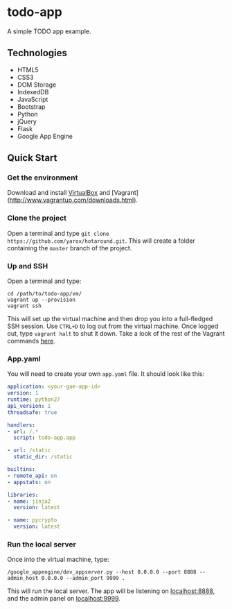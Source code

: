 # todo-app
A simple TODO app example.

## Technologies
+ HTML5
+ CSS3
+ DOM Storage
+ IndexedDB
+ JavaScript
+ Bootstrap
+ Python
+ jQuery
+ Flask
+ Google App Engine

## Quick Start
### Get the environment
Download and install [VirtualBox](https://www.virtualbox.org/wiki/Downloads) and [Vagrant] (http://www.vagrantup.com/downloads.html).

### Clone the project
Open a terminal and type `git clone https://github.com/yarox/hotaround.git`. This will create a folder containing the `master` branch of the project.

### Up and SSH
Open a terminal and type:

    cd /path/to/todo-app/vm/
    vagrant up --provision
    vagrant ssh

This will set up the virtual machine and then drop you into a full-fledged SSH session. Use `CTRL+D` to log out from the virtual machine. Once logged out, type `vagrant halt` to shut it down. Take a look of the rest of the Vagrant commands [here](http://docs.vagrantup.com/v2/cli/index.html).

### App.yaml
You will need to create your own `app.yaml` file. It should look like this:

```yaml
application: <your-gae-app-id>
version: 1
runtime: python27
api_version: 1
threadsafe: true

handlers:
- url: /.*
  script: todo-app.app

- url: /static
  static_dir: /static

builtins:
- remote_api: on
- appstats: on

libraries:
- name: jinja2
  version: latest

- name: pycrypto
  version: latest
```

### Run the local server
Once into the virtual machine, type:

    /google_appengine/dev_appserver.py --host 0.0.0.0 --port 8888 --admin_host 0.0.0.0 --admin_port 9999 .

This will run the local server. The app will be listening on [localhost:8888](localhost:8888), and the admin panel on [localhost:9999](localhost:9999).
